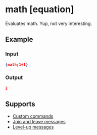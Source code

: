 # math [equation\]

Evaluates math. Yup, not very interesting.

## Example

### Input

```json
{math;1+1}
```

### Output

```json
2
```

## Supports

* [Custom commands](/Modules/custom_commands/)
* [Join and leave messages](/Modules/join_leave_messages/)
* [Level-up messages](/Modules/levels/)
